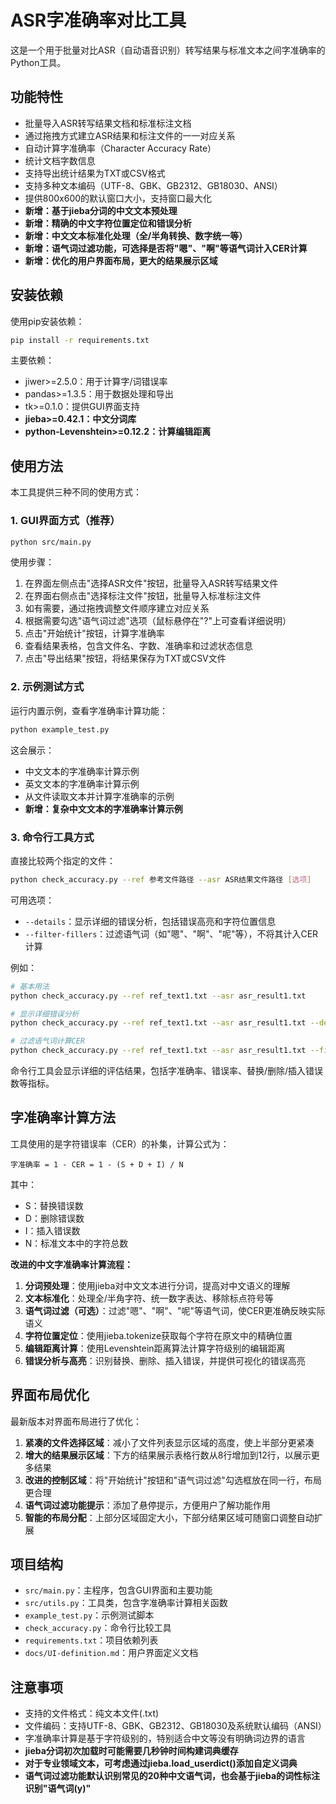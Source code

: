 # ASR字准确率对比工具

这是一个用于批量对比ASR（自动语音识别）转写结果与标准文本之间字准确率的Python工具。

## 功能特性

- 批量导入ASR转写结果文档和标准标注文档
- 通过拖拽方式建立ASR结果和标注文件的一一对应关系
- 自动计算字准确率（Character Accuracy Rate）
- 统计文档字数信息
- 支持导出统计结果为TXT或CSV格式
- 支持多种文本编码（UTF-8、GBK、GB2312、GB18030、ANSI）
- 提供800x600的默认窗口大小，支持窗口最大化
- **新增：基于jieba分词的中文文本预处理**
- **新增：精确的中文字符位置定位和错误分析**
- **新增：中文文本标准化处理（全/半角转换、数字统一等）**
- **新增：语气词过滤功能，可选择是否将"嗯"、"啊"等语气词计入CER计算**
- **新增：优化的用户界面布局，更大的结果展示区域**

## 安装依赖

使用pip安装依赖：

```bash
pip install -r requirements.txt
```

主要依赖：
- jiwer>=2.5.0：用于计算字/词错误率
- pandas>=1.3.5：用于数据处理和导出
- tk>=0.1.0：提供GUI界面支持
- **jieba>=0.42.1：中文分词库**
- **python-Levenshtein>=0.12.2：计算编辑距离**

## 使用方法

本工具提供三种不同的使用方式：

### 1. GUI界面方式（推荐）

```bash
python src/main.py
```

使用步骤：
1. 在界面左侧点击"选择ASR文件"按钮，批量导入ASR转写结果文件
2. 在界面右侧点击"选择标注文件"按钮，批量导入标准标注文件
3. 如有需要，通过拖拽调整文件顺序建立对应关系
4. 根据需要勾选"语气词过滤"选项（鼠标悬停在"?"上可查看详细说明）
5. 点击"开始统计"按钮，计算字准确率
6. 查看结果表格，包含文件名、字数、准确率和过滤状态信息
7. 点击"导出结果"按钮，将结果保存为TXT或CSV文件

### 2. 示例测试方式

运行内置示例，查看字准确率计算功能：

```bash
python example_test.py
```

这会展示：
- 中文文本的字准确率计算示例
- 英文文本的字准确率计算示例
- 从文件读取文本并计算字准确率的示例
- **新增：复杂中文文本的字准确率计算示例**

### 3. 命令行工具方式

直接比较两个指定的文件：

```bash
python check_accuracy.py --ref 参考文件路径 --asr ASR结果文件路径 [选项]
```

可用选项：
- `--details`：显示详细的错误分析，包括错误高亮和字符位置信息
- `--filter-fillers`：过滤语气词（如"嗯"、"啊"、"呢"等），不将其计入CER计算

例如：
```bash
# 基本用法
python check_accuracy.py --ref ref_text1.txt --asr asr_result1.txt

# 显示详细错误分析
python check_accuracy.py --ref ref_text1.txt --asr asr_result1.txt --details

# 过滤语气词计算CER
python check_accuracy.py --ref ref_text1.txt --asr asr_result1.txt --filter-fillers
```

命令行工具会显示详细的评估结果，包括字准确率、错误率、替换/删除/插入错误数等指标。

## 字准确率计算方法

工具使用的是字符错误率（CER）的补集，计算公式为：

```
字准确率 = 1 - CER = 1 - (S + D + I) / N
```

其中：
- S：替换错误数
- D：删除错误数
- I：插入错误数
- N：标准文本中的字符总数

**改进的中文字准确率计算流程：**

1. **分词预处理**：使用jieba对中文文本进行分词，提高对中文语义的理解
2. **文本标准化**：处理全/半角字符、统一数字表达、移除标点符号等
3. **语气词过滤（可选）**：过滤"嗯"、"啊"、"呢"等语气词，使CER更准确反映实际语义
4. **字符位置定位**：使用jieba.tokenize获取每个字符在原文中的精确位置
5. **编辑距离计算**：使用Levenshtein距离算法计算字符级别的编辑距离
6. **错误分析与高亮**：识别替换、删除、插入错误，并提供可视化的错误高亮

## 界面布局优化

最新版本对界面布局进行了优化：

1. **紧凑的文件选择区域**：减小了文件列表显示区域的高度，使上半部分更紧凑
2. **增大的结果展示区域**：下方的结果展示表格行数从8行增加到12行，以展示更多结果
3. **改进的控制区域**：将"开始统计"按钮和"语气词过滤"勾选框放在同一行，布局更合理
4. **语气词过滤功能提示**：添加了悬停提示，方便用户了解功能作用
5. **智能的布局分配**：上部分区域固定大小，下部分结果区域可随窗口调整自动扩展

## 项目结构

- `src/main.py`：主程序，包含GUI界面和主要功能
- `src/utils.py`：工具类，包含字准确率计算相关函数
- `example_test.py`：示例测试脚本
- `check_accuracy.py`：命令行比较工具
- `requirements.txt`：项目依赖列表
- `docs/UI-definition.md`：用户界面定义文档

## 注意事项

- 支持的文件格式：纯文本文件(.txt)
- 文件编码：支持UTF-8、GBK、GB2312、GB18030及系统默认编码（ANSI）
- 字准确率计算是基于字符级别的，特别适合中文等没有明确词边界的语言
- **jieba分词初次加载时可能需要几秒钟时间构建词典缓存**
- **对于专业领域文本，可考虑通过jieba.load_userdict()添加自定义词典**
- **语气词过滤功能默认识别常见的20种中文语气词，也会基于jieba的词性标注识别"语气词(y)"** 